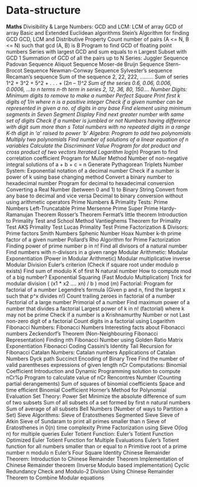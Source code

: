 # Data-structure
**Maths**
    Divisibility & Large Numbers:
    GCD and LCM:
            LCM of array
            GCD of array
            Basic and Extended Euclidean algorithms
            Stein’s Algorithm for finding GCD
            GCD, LCM and Distributive Property
            Count number of pairs (A <= N, B <= N) such that gcd (A, B) is B
            Program to find GCD of floating point numbers
            Series with largest GCD and sum equals to n
            Largest Subset with GCD 1
            Summation of GCD of all the pairs up to N
    Series:
            Juggler Sequence
            Padovan Sequence
            Aliquot Sequence
            Moser-de Bruijn Sequence
            Stern-Brocot Sequence
            Newman-Conway Sequence
            Sylvester’s sequence
            Recaman’s sequence
            Sum of the sequence 2, 22, 222, ………
            Sum of series 1^2 + 3^2 + 5^2 + . . . + (2*n – 1)^2
            Sum of the series 0.6, 0.06, 0.006, 0.0006, …to n terms
            n-th term in series 2, 12, 36, 80, 150….
    Number Digits:
            Minimum digits to remove to make a number Perfect Square
            Print first k digits of 1/n where n is a positive integer
            Check if a given number can be represented in given a no. of digits in any base
            Find element using minimum segments in Seven Segment Display
            Find next greater number with same set of digits
            Check if a number is jumbled or not
            Numbers having difference with digit sum more than s
            Total numbers with no repeated digits in a range
            K-th digit in ‘a’ raised to power ‘b’
    Algebra:
            Program to add two polynomials
            Multiply two polynomials
            Find number of solutions of a linear equation of n variables
            Calculate the Discriminant Value
            Program for dot product and cross product of two vectors
            Iterated Logarithm log*(n)
            Program to find correlation coefficient
            Program for Muller Method
            Number of non-negative integral solutions of a + b + c = n
            Generate Pythagorean Triplets
    Number System:
            Exponential notation of a decimal number
            Check if a number is power of k using base changing method
            Convert a binary number to hexadecimal number
            Program for decimal to hexadecimal conversion
            Converting a Real Number (between 0 and 1) to Binary String
            Convert from any base to decimal and vice versa
            Decimal to binary conversion without using arithmetic operators
            Prime Numbers & Primality Tests:
    Prime Numbers
            Left-Truncatable Prime
            Mersenne Prime
            Super Prime
            Hardy-Ramanujan Theorem
            Rosser’s Theorem
            Fermat’s little theorem
            Introduction to Primality Test and School Method
            Vantieghems Theorem for Primality Test
            AKS Primality Test
            Lucas Primality Test
    Prime Factorization & Divisors:
            Prime factors
            Smith Numbers
            Sphenic Number
            Hoax Number
            k-th prime factor of a given number
            Pollard’s Rho Algorithm for Prime Factorization
            Finding power of prime number p in n!
            Find all divisors of a natural number
            Find numbers with n-divisors in a given range
    Modular Arithmetic:
            Modular Exponentiation (Power in Modular Arithmetic)
            Modular multiplicative inverse
            Modular Division
            Euler’s criterion (Check if square root under modulo p exists)
            Find sum of modulo K of first N natural number
            How to compute mod of a big number?
            Exponential Squaring (Fast Modulo Multiplication)
            Trick for modular division ( (x1 * x2 …. xn) / b ) mod (m)
    Factorial:
            Program for factorial of a number
            Legendre’s formula (Given p and n, find the largest x such that p^x divides n!)
            Count trailing zeroes in factorial of a number
            Factorial of a large number
            Primorial of a number
            Find maximum power of a number that divides a factorial
            Largest power of k in n! (factorial) where k may not be prime
            Check if a number is a Krishnamurthy Number or not
            Last non-zero digit of a factorial
            Count digits in a factorial using Logarithm
    Fibonacci Numbers:
            Fibonacci Numbers
            Interesting facts about Fibonacci numbers
            Zeckendorf’s Theorem (Non-Neighbouring Fibonacci Representation)
            Finding nth Fibonacci Number using Golden Ratio
            Matrix Exponentiation
            Fibonacci Coding
            Cassini’s Identity
            Tail Recursion for Fibonacci
    Catalan Numbers:
            Catalan numbers
            Applications of Catalan Numbers
            Dyck path
            Succinct Encoding of Binary Tree
            Find the number of valid parentheses expressions of given length
    nCr Computations:
            Binomial Coefficient
            Introduction and Dynamic Programming solution to compute nCr%p
            Program to calculate value of nCr
            Rencontres Number (Counting partial derangements)
            Sum of squares of binomial coefficients
            Space and time efficient Binomial Coefficient
            Horner’s Method for Polynomial Evaluation
    Set Theory:
            Power Set
            Minimize the absolute difference of sum of two subsets
            Sum of all subsets of a set formed by first n natural numbers
            Sum of average of all subsets
            Bell Numbers (Number of ways to Partition a Set)
    Sieve Algorithms:
            Sieve of Eratosthenes
            Segmented Sieve
            Sieve of Atkin
            Sieve of Sundaram to print all primes smaller than n
            Sieve of Eratosthenes in 0(n) time complexity
            Prime Factorization using Sieve O(log n) for multiple queries
    Euler Totient Function:
            Euler’s Totient Function
            Optimized Euler Totient Function for Multiple Evaluations
            Euler’s Totient function for all numbers smaller than or equal to n
            Primitive root of a prime number n modulo n
            Euler’s Four Square Identity
    Chinese Remainder Theorem:
            Introduction to Chinese Remainder Theorem
            Implementation of Chinese Remainder theorem (Inverse Modulo based implementation)
            Cyclic Redundancy Check and Modulo-2 Division
        Using Chinese Remainder Theorem to Combine Modular equations
